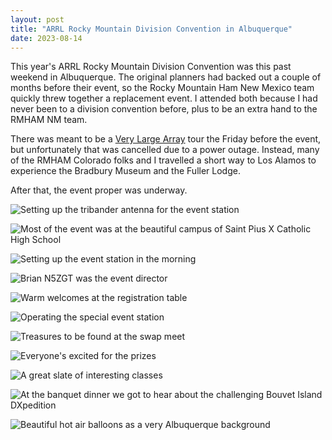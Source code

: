 ```yaml
---
layout: post
title: "ARRL Rocky Mountain Division Convention in Albuquerque"
date: 2023-08-14
---
```


This year's ARRL Rocky Mountain Division Convention was this past weekend in Albuquerque. The
original planners had backed out a couple of months before their event, so the Rocky Mountain Ham
New Mexico team quickly threw together a replacement event. I attended both because I had never been
to a division convention before, plus to be an extra hand to the RMHAM NM team.

There was meant to be a [Very Large Array](https://en.wikipedia.org/wiki/Very_Large_Array) tour the
Friday before the event, but unfortunately that was cancelled due to a power outage. Instead, many
of the RMHAM Colorado folks and I travelled a short way to Los Alamos to experience the Bradbury
Museum and the Fuller Lodge.

After that, the event proper was underway.

![Setting up the tribander antenna for the event station](/assets/2023-08-11_22-48_tribander.JPG)

![Most of the event was at the beautiful campus of Saint Pius X Catholic High School](../assets/2023-08-12_06-28_st-pius-x.JPG)

![Setting up the event station in the morning](../assets/2023-08-12_07-19_event-station.JPG)

![Brian N5ZGT was the event director](../assets/2023-08-12_07-30_brian.JPG)

![Warm welcomes at the registration table](../assets/2023-08-12_07-42_registration.JPG)

![Operating the special event station](../assets/2023-08-12_08-32_event-station.JPG)

![Treasures to be found at the swap meet](../assets/2023-08-12_hamfest.png)

![Everyone's excited for the prizes](../assets/2023-08-12_08-34_prize-table.JPG)

![A great slate of interesting classes](../assets/2023-08-12_12-58-classroom.jpg)

![At the banquet dinner we got to hear about the challenging Bouvet Island DXpedition](../assets/2023-08-12_19-25-banquet.jpeg)

![Beautiful hot air balloons as a very Albuquerque background](../assets/2023-08-13_07-11_balloons.JPG)
